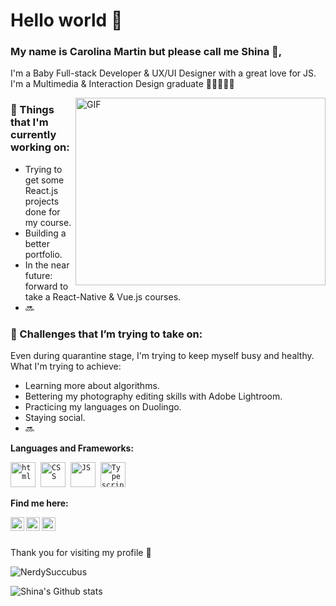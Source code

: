 # Hello world 👋 

### My name is Carolina Martin but please call me Shina 💖, 

I'm a Baby Full-stack Developer & UX/UI Designer with a great love for JS. I'm a Multimedia & Interaction Design graduate 👩🏻‍💻👩‍🎓

<img align="right" alt="GIF" src="https://i1.wp.com/nerdmacia.cl/wp-content/uploads/2019/12/hackerman-by-shiiftyshift-dan31sc-600x281.png" width="400" height="300" />

### 💼  Things that I'm currently working on: 
* Trying to get some React.js projects done for my course.
* Building a better portfolio. 
* In the near future: forward to take a React-Native & Vue.js courses. 
* 🔜

### 🌱 Challenges that I’m trying to take on:
Even during quarantine stage, I'm trying to keep myself busy and healthy. What I'm trying to achieve:  

* Learning more about algorithms. 
* Bettering my photography editing skills with Adobe Lightroom.
* Practicing my languages on Duolingo. 
* Staying social.
* 🔜

 
 **Languages and Frameworks:**
<p align="left">
  <code><img src="https://github.com/abranhe/programming-languages-logos/blob/master/src/html/html_48x48.png" alt="html" width="40" height="40"/></code>&nbsp;
  <code><img src="https://github.com/abranhe/programming-languages-logos/blob/master/src/css/css_48x48.png" alt="CSS" width="40" height="40" /></code>&nbsp;
  <code><img src="https://github.com/abranhe/programming-languages-logos/blob/master/src/javascript/javascript_48x48.png" alt="JS" width="40" height="40" /></code>&nbsp;
  <code><img src="https://github.com/abranhe/programming-languages-logos/blob/master/src/typescript/typescript_48x48.png" alt="Typescript" width="40" height="40" /></code>&nbsp;
   </p>

**Find me here:**
<p align="left">
<a href="https://www.linkedin.com/in/CarolinaMartinWeb/">
  <img align="left" alt="Linkdein" width="22px" src="https://cdn.jsdelivr.net/npm/simple-icons@v3/icons/linkedin.svg" />
</a>
<a href="https://www.hackerrank.com/NerdySuccubus">
  <img align="left" alt="Hackerrank" width="22px" src="https://cdn.jsdelivr.net/npm/simple-icons@v3/icons/hackerrank.svg" />
</a>
<a href="https://www.duolingo.com/profile/NerdySuccubus">
  <img align="left" alt="Duolingo" width="22px" src="https://pm.uokpl.rs/fpng/s/396-3960723_how-to-share.png" />
</a>
<br /> &nbsp;&nbsp;
</p>


Thank you for visiting my profile 💖 

<img src="https://komarev.com/ghpvc/?username=NerdySuccubus" alt="NerdySuccubus" />

![Shina's Github stats](https://github-readme-stats.vercel.app/api?username=nerdysuccubus&show_icons=true)

